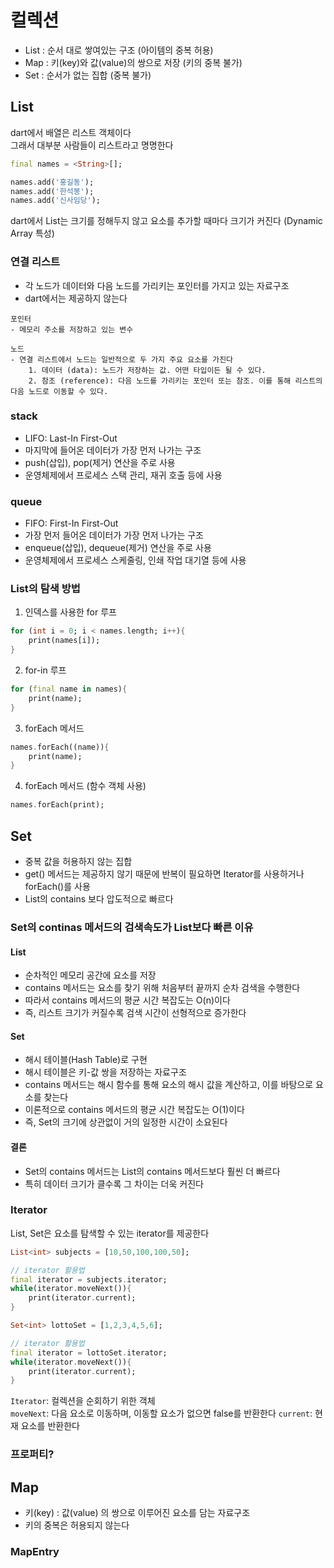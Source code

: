 # 컬렉션
- List : 순서 대로 쌓여있는 구조 (아이템의 중복 허용)
- Map : 키(key)와 값(value)의 쌍으로 저장 (키의 중복 불가)
- Set : 순서가 없는 집합 (중복 불가)

## List
dart에서 배열은 리스트 객체이다  
그래서 대부분 사람들이 리스트라고 명명한다

```dart
final names = <String>[];

names.add('홍길동');
names.add('한석봉');
names.add('신사임당');
```
dart에서 List는 크기를 정해두지 않고 요소를 추가할 때마다 크기가 커진다 (Dynamic Array 특성)

### 연결 리스트
- 각 노드가 데이터와 다음 노드를 가리키는 포인터를 가지고 있는 자료구조
- dart에서는 제공하지 않는다

```
포인터
- 메모리 주소를 저장하고 있는 변수
```
```
노드
- 연결 리스트에서 노드는 일반적으로 두 가지 주요 요소를 가진다
    1. 데이터 (data): 노드가 저장하는 값. 어떤 타입이든 될 수 있다.
    2. 참조 (reference): 다음 노드를 가리키는 포인터 또는 참조. 이를 통해 리스트의 다음 노드로 이동할 수 있다.
```

### stack
- LIFO: Last-In First-Out
- 마지막에 들어온 데이터가 가장 먼저 나가는 구조
- push(삽입), pop(제거) 연산을 주로 사용
- 운영체제에서 프로세스 스택 관리, 재귀 호출 등에 사용

### queue
- FIFO: First-In First-Out
- 가장 먼저 들어온 데이터가 가장 먼저 나가는 구조
- enqueue(삽입), dequeue(제거) 연산을 주로 사용
- 운영체제에서 프로세스 스케줄링, 인쇄 작업 대기열 등에 사용

### List의 탐색 방법
1. 인덱스를 사용한 for 루프
```dart
for (int i = 0; i < names.length; i++){
    print(names[i]);
}
```
2. for-in 루프
```dart
for (final name in names){
    print(name);
}
```
3. forEach 메서드
```dart
names.forEach((name)){
    print(name);
}
```
4. forEach 메서드 (함수 객체 사용)
```dart
names.forEach(print);
```

## Set
- 중복 값을 허용하지 않는 집합
- get() 메서드는 제공하지 않기 때문에 반복이 필요하면 Iterator를 사용하거나 forEach()를 사용
- List의 contains 보다 압도적으로 빠르다

### Set의 continas 메서드의 검색속도가 List보다 빠른 이유
#### List
- 순차적인 메모리 공간에 요소를 저장
- contains 메서드는 요소를 찾기 위해 처음부터 끝까지 순차 검색을 수행한다
- 따라서 contains 메서드의 평균 시간 복잡도는 O(n)이다
- 즉, 리스트 크기가 커질수록 검색 시간이 선형적으로 증가한다

#### Set
- 해시 테이블(Hash Table)로 구현
- 해시 테이블은 키-값 쌍을 저장하는 자료구조
- contains 메서드는 해시 함수를 통해 요소의 해시 값을 계산하고, 이를 바탕으로 요소를 찾는다
- 이론적으로 contains 메서드의 평균 시간 복잡도는 O(1)이다
- 즉, Set의 크기에 상관없이 거의 일정한 시간이 소요된다

#### 결론
- Set의 contains 메서드는 List의 contains 메서드보다 훨씬 더 빠르다
- 특히 데이터 크기가 클수록 그 차이는 더욱 커진다

### Iterator
List, Set은 요소를 탐색할 수 있는 iterator를 제공한다

```dart
List<int> subjects = [10,50,100,100,50];

// iterator 활용법
final iterator = subjects.iterator;
while(iterator.moveNext()){
    print(iterator.current);
}
```

```dart
Set<int> lottoSet = [1,2,3,4,5,6];

// iterator 활용법
final iterator = lottoSet.iterator;
while(iterator.moveNext()){
    print(iterator.current);
}
```

`Iterator`: 컬렉션을 순회하기 위한 객체  
`moveNext`: 다음 요소로 이동하며, 이동할 요소가 없으면 false를 반환한다
`current`: 현재 요소를 반환한다

### 프로퍼티?

## Map
- 키(key) : 값(value) 의 쌍으로 이루어진 요소를 담는 자료구조
- 키의 중복은 허용되지 않는다

### MapEntry